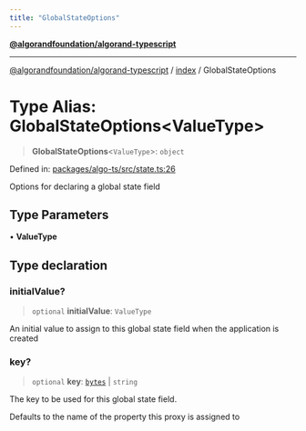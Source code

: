 ```yaml
---
title: "GlobalStateOptions"
---
```


[**@algorandfoundation/algorand-typescript**](../../README.md)

***

[@algorandfoundation/algorand-typescript](../../README.md) / [index](../README.md) / GlobalStateOptions

# Type Alias: GlobalStateOptions\<ValueType\>

> **GlobalStateOptions**\<`ValueType`\>: `object`

Defined in: [packages/algo-ts/src/state.ts:26](https://github.com/algorandfoundation/puya-ts/blob/main/packages/algo-ts/src/state.ts#L26)

Options for declaring a global state field

## Type Parameters

• **ValueType**

## Type declaration

### initialValue?

> `optional` **initialValue**: `ValueType`

An initial value to assign to this global state field when the application is created

### key?

> `optional` **key**: [`bytes`](bytes.md) \| `string`

The key to be used for this global state field.

Defaults to the name of the property this proxy is assigned to
